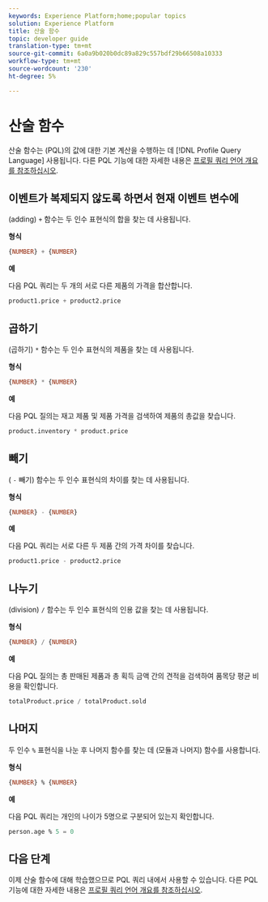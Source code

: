 ```yaml
---
keywords: Experience Platform;home;popular topics
solution: Experience Platform
title: 산술 함수
topic: developer guide
translation-type: tm+mt
source-git-commit: 6a0a9b020b0dc89a829c557bdf29b66508a10333
workflow-type: tm+mt
source-wordcount: '230'
ht-degree: 5%

---
```



# 산술 함수

산술 함수는 (PQL)의 값에 대한 기본 계산을 수행하는 데 [!DNL Profile Query Language] 사용됩니다. 다른 PQL 기능에 대한 자세한 내용은 [프로필 쿼리 언어 개요를 참조하십시오](./overview.md).

## 이벤트가 복제되지 않도록 하면서 현재 이벤트 변수에

(adding) `+` 함수는 두 인수 표현식의 합을 찾는 데 사용됩니다.

**형식**

```sql
{NUMBER} + {NUMBER}
```

**예**

다음 PQL 쿼리는 두 개의 서로 다른 제품의 가격을 합산합니다.

```sql
product1.price + product2.price
```

## 곱하기

(곱하기) `*` 함수는 두 인수 표현식의 제품을 찾는 데 사용됩니다.

**형식**

```sql
{NUMBER} * {NUMBER}
```

**예**

다음 PQL 질의는 재고 제품 및 제품 가격을 검색하여 제품의 총값을 찾습니다.

```sql
product.inventory * product.price
```

## 빼기

( `-` 빼기) 함수는 두 인수 표현식의 차이를 찾는 데 사용됩니다.

**형식**

```sql
{NUMBER} - {NUMBER}
```

**예**

다음 PQL 쿼리는 서로 다른 두 제품 간의 가격 차이를 찾습니다.

```sql
product1.price - product2.price
```

## 나누기

(division) `/` 함수는 두 인수 표현식의 인용 값을 찾는 데 사용됩니다.

**형식**

```sql
{NUMBER} / {NUMBER}
```

**예**

다음 PQL 질의는 총 판매된 제품과 총 획득 금액 간의 견적을 검색하여 품목당 평균 비용을 확인합니다.

```sql
totalProduct.price / totalProduct.sold
```

## 나머지

두 인수 `%` 표현식을 나눈 후 나머지 함수를 찾는 데 (모듈과 나머지) 함수를 사용합니다.

**형식**

```sql
{NUMBER} % {NUMBER}
```

**예**

다음 PQL 쿼리는 개인의 나이가 5명으로 구분되어 있는지 확인합니다.

```sql
person.age % 5 = 0
```

## 다음 단계

이제 산술 함수에 대해 학습했으므로 PQL 쿼리 내에서 사용할 수 있습니다. 다른 PQL 기능에 대한 자세한 내용은 [프로필 쿼리 언어 개요를 참조하십시오](./overview.md).

